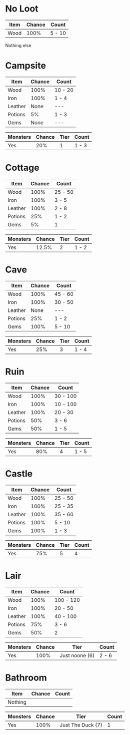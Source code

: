 # No Loot

| Item | Chance | Count |
|-|-|-|
| Wood | 100% | 5 - 10 |
Nothing else

# Campsite

| Item | Chance | Count |
|-|-|-|
| Wood | 100% | 10 - 20 |
| Iron | 100% | 1 - 4 |
| Leather | None | --- |
| Potions | 5% | 1 - 3 |
| Gems | None | --- |


| Monsters | Chance | Tier | Count |
|-|-|-|-|
| Yes | 20% | 1 | 1 - 3 |

# Cottage

| Item | Chance | Count |
|-|-|-|
| Wood | 100% | 25 - 50 |
| Iron | 100% | 3 - 5 |
| Leather | 100% | 2 - 8 |
| Potions | 25% | 1 - 2 |
| Gems | 5% | 1 |


| Monsters | Chance | Tier | Count |
|-|-|-|-|
| Yes | 12.5% | 2 | 1 - 2 |

# Cave

| Item | Chance | Count |
|-|-|-|
| Wood | 100% | 45 - 60 |
| Iron | 100% | 30 - 50 |
| Leather | None | --- |
| Potions | 25% | 1 - 2 |
| Gems | 100% | 5 - 10 |


| Monsters | Chance | Tier | Count |
|-|-|-|-|
| Yes | 25% | 3 | 1 - 4 |

# Ruin

| Item | Chance | Count |
|-|-|-|
| Wood | 100% | 30 - 100 |
| Iron | 100% | 10 - 100 |
| Leather | 100% | 20 - 30 |
| Potions | 50% | 3 - 6 |
| Gems | 50% | 1 - 5 |


| Monsters | Chance | Tier | Count |
|-|-|-|-|
| Yes | 80% | 4 | 1 - 5 |

# Castle

| Item | Chance | Count |
|-|-|-|
| Wood | 100% | 25 - 50 |
| Iron | 100% | 25 - 35 |
| Leather | 100% | 35 - 60 |
| Potions | 100% | 5 - 10 |
| Gems | 100% | 1 - 3 |


| Monsters | Chance | Tier | Count |
|-|-|-|-|
| Yes | 75% | 5 | 4 |

# Lair

| Item | Chance | Count |
|-|-|-|
| Wood | 100% | 100 - 120 |
| Iron | 100% | 20 - 50 |
| Leather | 100% | 40 - 100 |
| Potions | 75% | 3 - 6 |
| Gems | 50% | 2 |


| Monsters | Chance | Tier | Count |
|-|-|-|-|
| Yes | 100% | Just noone (6) | 2 - 6 |

# Bathroom

| Item | Chance | Count |
|-|-|-|
| Nothing


| Monsters | Chance | Tier | Count |
|-|-|-|-|
| Yes | 100% | Just The Duck (7) | 1 |